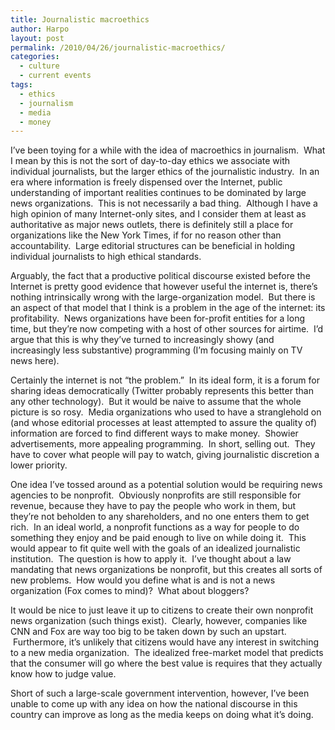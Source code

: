 ```yaml
---
title: Journalistic macroethics
author: Harpo
layout: post
permalink: /2010/04/26/journalistic-macroethics/
categories:
  - culture
  - current events
tags:
  - ethics
  - journalism
  - media
  - money
---
```

I&#8217;ve been toying for a while with the idea of macroethics in journalism.  What I mean by this is not the sort of day-to-day ethics we associate with individual journalists, but the larger ethics of the journalistic industry.  In an era where information is freely dispensed over the Internet, public understanding of important realities continues to be dominated by large news organizations.  This is not necessarily a bad thing.  Although I have a high opinion of many Internet-only sites, and I consider them at least as authoritative as major news outlets, there is definitely still a place for organizations like the New York Times, if for no reason other than accountability.  Large editorial structures can be beneficial in holding individual journalists to high ethical standards.

Arguably, the fact that a productive political discourse existed before the Internet is pretty good evidence that however useful the internet is, there&#8217;s nothing intrinsically wrong with the large-organization model.  But there is an aspect of that model that I think is a problem in the age of the internet: its profitability.  News organizations have been for-profit entities for a long time, but they&#8217;re now competing with a host of other sources for airtime.  I&#8217;d argue that this is why they&#8217;ve turned to increasingly showy (and increasingly less substantive) programming (I&#8217;m focusing mainly on TV news here).

Certainly the internet is not &#8220;the problem.&#8221;  In its ideal form, it is a forum for sharing ideas democratically (Twitter probably represents this better than any other technology).  But it would be naive to assume that the whole picture is so rosy.  Media organizations who used to have a stranglehold on (and whose editorial processes at least attempted to assure the quality of) information are forced to find different ways to make money.  Showier advertisements, more appealing programming.  In short, selling out.  They have to cover what people will pay to watch, giving journalistic discretion a lower priority.

One idea I&#8217;ve tossed around as a potential solution would be requiring news agencies to be nonprofit.  Obviously nonprofits are still responsible for revenue, because they have to pay the people who work in them, but they&#8217;re not beholden to any shareholders, and no one enters them to get rich.  In an ideal world, a nonprofit functions as a way for people to do something they enjoy and be paid enough to live on while doing it.  This would appear to fit quite well with the goals of an idealized journalistic institution.  The question is how to apply it.  I&#8217;ve thought about a law mandating that news organizations be nonprofit, but this creates all sorts of new problems.  How would you define what is and is not a news organization (Fox comes to mind)?  What about bloggers?

It would be nice to just leave it up to citizens to create their own nonprofit news organization (such things exist).  Clearly, however, companies like CNN and Fox are way too big to be taken down by such an upstart.  Furthermore, it&#8217;s unlikely that citizens would have any interest in switching to a new media organization.  The idealized free-market model that predicts that the consumer will go where the best value is requires that they actually know how to judge value.

Short of such a large-scale government intervention, however, I&#8217;ve been unable to come up with any idea on how the national discourse in this country can improve as long as the media keeps on doing what it&#8217;s doing.
